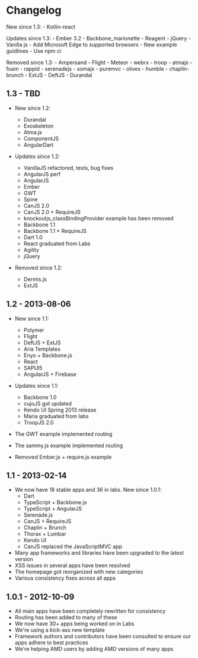 # Changelog

New since 1.3:
	- Kotlin-react

Updates since 1.3:
	- Ember 3.2
	- Backbone_marionette
	- Reagent
	- jQuery
	- Vanilla js
	- Add Microsoft Edge to supported browsers
	- New example guidlines
	- Use npm ci

Removed since 1.3:
	- Ampersand
	- Flight
	- Meteor
	- webrx
	- troop
	- atmajs
	- foam
	- rappid
	- serenadejs
	- somajs
	- puremvc
	- olives
	- humble
	- chaplin-brunch
	- ExtJS
	- DeftJS
	- Durandal

## 1.3 - TBD

- New since 1.2:
    - Durandal
    - Exoskeleton
    - Atma.js
    - ComponentJS
    - AngularDart

- Updates since 1.2:
    - VanillaJS refactored, tests, bug fixes
    - AngularJS perf
    - AngularJS
    - Ember
    - GWT
    - Spine
    - CanJS 2.0
    - CanJS 2.0 + RequireJS
    - knockoutjs_classBindingProvider example has been removed
    - Backbone 1.1
    - Backbone 1.1 + RequireJS
    - Dart 1.0
    - React graduated from Labs
    - Agility
    - jQuery

- Removed since 1.2:
    - Dermis.js
    - ExtJS

## 1.2 - 2013-08-06

- New since 1.1:
    - Polymer
    - Flight
    - DeftJS + ExtJS
    - Aria Templates
    - Enyo + Backbone.js
    - React
    - SAPUI5
    - AngularJS + Firebase

- Updates since 1.1:
    - Backbone 1.0
    - cujoJS got updated
    - Kendo UI Spring 2013 release
    - Maria graduated from labs
    - TroopJS 2.0

- The GWT example implemented routing
- The sammy.js example implemented routing
- Removed Ember.js + require.js example

## 1.1 - 2013-02-14

- We now have 18 stable apps and 36 in labs. New since 1.0.1:
    - Dart
    - TypeScript + Backbone.js
    - TypeScript + AngularJS
    - Serenade.js
    - CanJS + RequireJS
    - Chaplin + Brunch
    - Thorax + Lumbar
    - Kendo UI
    - CanJS replaced the JavaScriptMVC app
- Many app frameworks and libraries have been upgraded to the latest version
- XSS issues in several apps have been resolved
- The homepage got reorganized with new categories
- Various consistency fixes across all apps

## 1.0.1 - 2012-10-09

- All main apps have been completely rewritten for consistency
- Routing has been added to many of these
- We now have 30+ apps being worked on in Labs
- We're using a kick-ass new template
- Framework authors and contributors have been consulted to ensure our apps adhere to best practices
- We're helping AMD users by adding AMD versions of many apps
